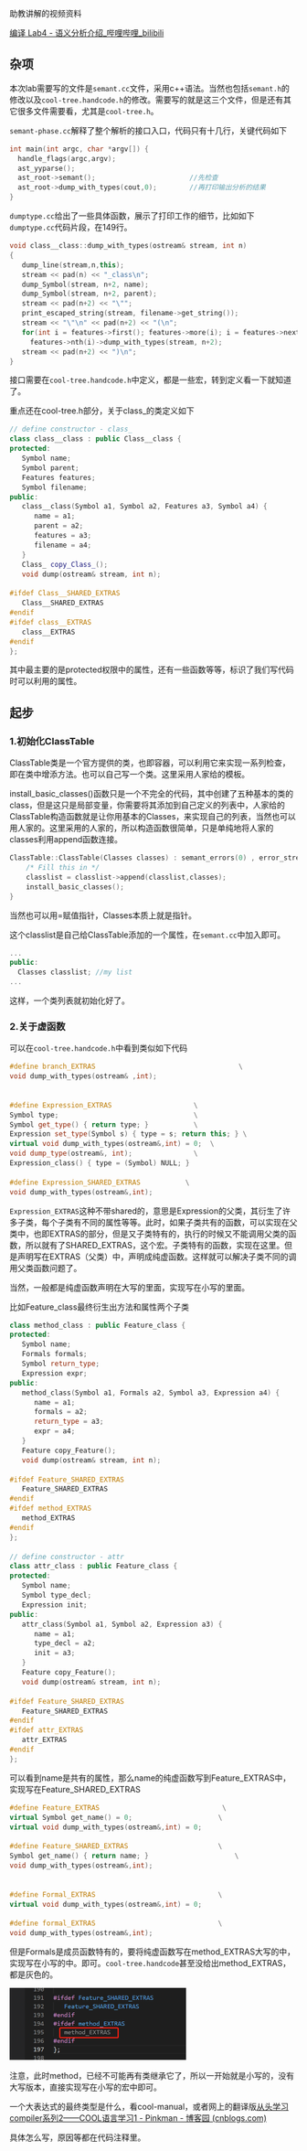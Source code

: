 助教讲解的视频资料

[编译 Lab4 - 语义分析介绍_哔哩哔哩_bilibili](https://www.bilibili.com/video/BV1U44y1P7XH?p=2)



## 杂项

本次lab需要写的文件是`semant.cc`文件，采用c++语法。当然也包括`semant.h`的修改以及`cool-tree.handcode.h`的修改。需要写的就是这三个文件，但是还有其它很多文件需要看，尤其是`cool-tree.h`。



`semant-phase.cc`解释了整个解析的接口入口，代码只有十几行，关键代码如下

```c++
int main(int argc, char *argv[]) {
  handle_flags(argc,argv);
  ast_yyparse();
  ast_root->semant();						//先检查
  ast_root->dump_with_types(cout,0);		//再打印输出分析的结果
}
```



`dumptype.cc`给出了一些具体函数，展示了打印工作的细节，比如如下`dumptype.cc`代码片段，在149行。

```c++
void class__class::dump_with_types(ostream& stream, int n)
{
   dump_line(stream,n,this);
   stream << pad(n) << "_class\n";
   dump_Symbol(stream, n+2, name);
   dump_Symbol(stream, n+2, parent);
   stream << pad(n+2) << "\"";
   print_escaped_string(stream, filename->get_string());
   stream << "\"\n" << pad(n+2) << "(\n";
   for(int i = features->first(); features->more(i); i = features->next(i))
     features->nth(i)->dump_with_types(stream, n+2);
   stream << pad(n+2) << ")\n";
}
```



接口需要在`cool-tree.handcode.h`中定义，都是一些宏，转到定义看一下就知道了。



重点还在cool-tree.h部分，关于class_的类定义如下

```c++
// define constructor - class_
class class__class : public Class__class {
protected:
   Symbol name;
   Symbol parent;
   Features features;
   Symbol filename;
public:
   class__class(Symbol a1, Symbol a2, Features a3, Symbol a4) {
      name = a1;
      parent = a2;
      features = a3;
      filename = a4;
   }
   Class_ copy_Class_();
   void dump(ostream& stream, int n);

#ifdef Class__SHARED_EXTRAS
   Class__SHARED_EXTRAS
#endif
#ifdef class__EXTRAS
   class__EXTRAS
#endif
};
```

其中最主要的是protected权限中的属性，还有一些函数等等，标识了我们写代码时可以利用的属性。



## 起步

### 1.初始化ClassTable

ClassTable类是一个官方提供的类，也即容器，可以利用它来实现一系列检查，即在类中增添方法。也可以自己写一个类。这里采用人家给的模板。

install_basic_classes()函数只是一个不完全的代码，其中创建了五种基本的类的class，但是这只是局部变量，你需要将其添加到自己定义的列表中，人家给的ClassTable构造函数就是让你用基本的Classes，来实现自己的列表，当然也可以用人家的。这里采用的人家的，所以构造函数很简单，只是单纯地将人家的classes利用append函数连接。

```c++
ClassTable::ClassTable(Classes classes) : semant_errors(0) , error_stream(cerr) {
    /* Fill this in */
    classlist = classlist->append(classlist,classes);
    install_basic_classes();
}
```

当然也可以用=赋值指针，Classes本质上就是指针。

这个classlist是自己给ClassTable添加的一个属性，在`semant.cc`中加入即可。

```c++
...
public:
  Classes classlist; //my list
...
```

这样，一个类列表就初始化好了。





### 2.关于虚函数

可以在`cool-tree.handcode.h`中看到类似如下代码

```c++
#define branch_EXTRAS                                   \
void dump_with_types(ostream& ,int);


#define Expression_EXTRAS                    \
Symbol type;                                 \
Symbol get_type() { return type; }           \
Expression set_type(Symbol s) { type = s; return this; } \
virtual void dump_with_types(ostream&,int) = 0;  \
void dump_type(ostream&, int);               \
Expression_class() { type = (Symbol) NULL; }

#define Expression_SHARED_EXTRAS           \
void dump_with_types(ostream&,int); 
```

`Expression_EXTRAS`这种不带shared的，意思是Expression的父类，其衍生了许多子类，每个子类有不同的属性等等。此时，如果子类共有的函数，可以实现在父类中，也即EXTRAS的部分，但是又子类特有的，执行的时候又不能调用父类的函数，所以就有了SHARED_EXTRAS，这个宏。子类特有的函数，实现在这里。但是声明写在EXTRAS（父类）中，声明成纯虚函数。这样就可以解决子类不同的调用父类函数问题了。

当然，一般都是纯虚函数声明在大写的里面，实现写在小写的里面。

比如Feature_class最终衍生出方法和属性两个子类

```c++
class method_class : public Feature_class {
protected:
   Symbol name;
   Formals formals;
   Symbol return_type;
   Expression expr;
public:
   method_class(Symbol a1, Formals a2, Symbol a3, Expression a4) {
      name = a1;
      formals = a2;
      return_type = a3;
      expr = a4;
   }
   Feature copy_Feature();
   void dump(ostream& stream, int n);

#ifdef Feature_SHARED_EXTRAS
   Feature_SHARED_EXTRAS
#endif
#ifdef method_EXTRAS
   method_EXTRAS
#endif
};

// define constructor - attr
class attr_class : public Feature_class {
protected:
   Symbol name;
   Symbol type_decl;
   Expression init;
public:
   attr_class(Symbol a1, Symbol a2, Expression a3) {
      name = a1;
      type_decl = a2;
      init = a3;
   }
   Feature copy_Feature();
   void dump(ostream& stream, int n);

#ifdef Feature_SHARED_EXTRAS
   Feature_SHARED_EXTRAS
#endif
#ifdef attr_EXTRAS
   attr_EXTRAS
#endif
};
```

可以看到name是共有的属性，那么name的纯虚函数写到Feature_EXTRAS中，实现写在Feature_SHARED_EXTRAS

```c++
#define Feature_EXTRAS                              \
virtual Symbol get_name() = 0;					   \
virtual void dump_with_types(ostream&,int) = 0; 	

#define Feature_SHARED_EXTRAS                      \
Symbol get_name() { return name; }					   \
void dump_with_types(ostream&,int);    


#define Formal_EXTRAS                              \
virtual void dump_with_types(ostream&,int) = 0;

#define formal_EXTRAS                              \
void dump_with_types(ostream&,int);
```

但是Formals是成员函数特有的，要将纯虚函数写在method_EXTRAS大写的中，实现写在小写的中。即可。`cool-tree.handcode`甚至没给出method_EXTRAS，都是灰色的。

<img src="lab4指导.assets/image-20220412101133700.png" alt="image-20220412101133700" style="zoom:50%;" />

注意，此时method，已经不可能再有类继承它了，所以一开始就是小写的，没有大写版本，直接实现写在小写的宏中即可。



一个大表达式的最终类型是什么，看cool-manual，或者网上的翻译版[从头学习compiler系列2——COOL语言学习1 - Pinkman - 博客园 (cnblogs.com)](https://www.cnblogs.com/pinkman/archive/2013/03/12/2954902.html)

具体怎么写，原因等都在代码注释里。
